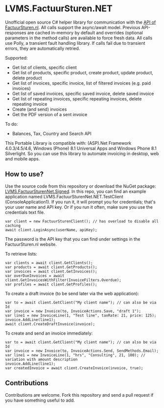 # LVMS.FactuurSturen.NET
Unofficial open source C# helper library for communication with the [API of FactuurSturen.nl](https://www.factuursturen.nl/docs/api_v1.pdf).
All calls support the async/await model. Previous API-responses are cached in-memory by default and overrides (optional parameters in the method calls) are available to force fresh data.
All calls use Polly, a transient fault handling library. If calls fail due to transient errors, they are automatically retried.

Supported:
- Get list of clients, specific client
- Get list of products, specific product, create product, update product, delete product
- Get list of invoices, specific invoice, list of filtered invoices (e.g. paid invoices)
- Get list of saved invoices, specific saved invoice, delete saved invoice
- Get list of repeating invoices, specific repeating invoices, delete repeating invoice
- Create (and send) invoices
- Get the PDF version of a sent invoice

To do:
- Balances, Tax, Country and Search API

This Portable Library is compatible with: (ASP).Net Framework 4.0.3/4.5/4.6, Windows (Phone) 8.1 Universal Apps and Windows Phone 8.1 Silverlight. So you can use this library to automate invoicing in desktop, web and mobile apps.

## How to use?
Use the source code from this repository or download the NuGet package: [LVMS.FactuurSturenNet.Signed](https://www.nuget.org/packages/LVMS.FactuurSturenNet.Signed/). 
In this repo, you can find an example application named LVMS.FactuurSturenNet.NET.TestClient (ConsoleApplication1). If you run it, it will
prompt you for credentials; that's your user name and API key. Or if you run it often, make sure you use the credentials text file.
	
	var client = new FactuurSturenClient(); // has overload to disable all caching
	await client.LoginAsync(userName, apiKey);

The password is the API key that you can find under settings in the FactuurSturen.nl website.
	
To retrieve lists:	

	var clients = await client.GetClients();
	var products = await client.GetProducts();
	var invoices = await client.GetInvoices();
	var overDueInvoices = await client.GetInvoicesWithFilter(InvoiceFilters.Overdue);
	var profiles = await client.GetProfiles();

To create a draft invoice (to be send later via the web application):	

	var to = await client.GetClient("My client name"); // can also be via Id
    var invoice = new Invoice(to, InvoiceActions.Save, "draft 1");
    var line1 = new InvoiceLine(1, "Test line", taxRate: 21, price: 125);
    invoice.AddLine(line1);
    await client.CreateDraftInvoice(invoice);
    	
To create and send an invoice immediately:	

	var to = await client.GetClient("My client name"); // can also be via Id
    var invoice = new Invoice(to, InvoiceActions.Send, SendMethods.Email);
    var line1 = new InvoiceLine(1, "hrs", "Consulting", 21, 100); // variation with amount description
    invoice.AddLine(line1);
    var createdInvoice = await client.CreateInvoice(invoice, true);

## Contributions

Contributions are welcome. Fork this repository and send a pull request if you have something useful to add.
